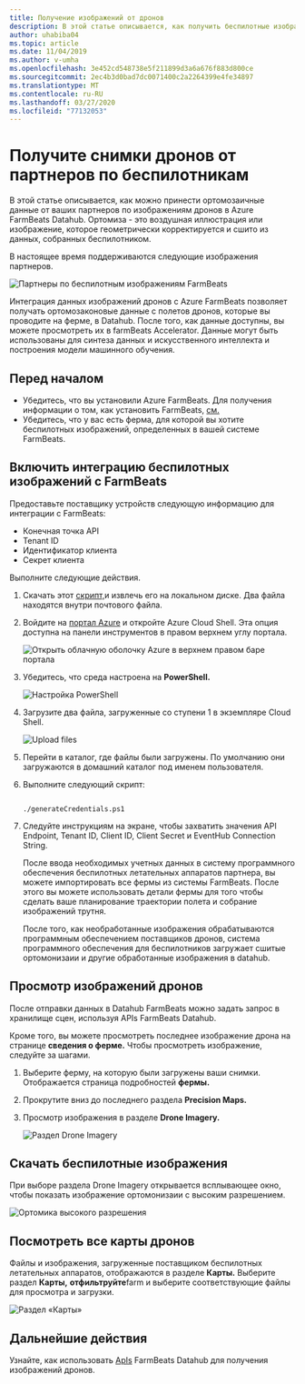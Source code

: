 ```yaml
---
title: Получение изображений от дронов
description: В этой статье описывается, как получить беспилотные изображения от партнеров.
author: uhabiba04
ms.topic: article
ms.date: 11/04/2019
ms.author: v-umha
ms.openlocfilehash: 3e452cd548738e5f211899d3a6a676f883d800ce
ms.sourcegitcommit: 2ec4b3d0bad7dc0071400c2a2264399e4fe34897
ms.translationtype: MT
ms.contentlocale: ru-RU
ms.lasthandoff: 03/27/2020
ms.locfileid: "77132053"
---
```

# <a name="get-drone-imagery-from-drone-partners"></a>Получите снимки дронов от партнеров по беспилотникам

В этой статье описывается, как можно принести ортомозаичные данные от ваших партнеров по изображениям дронов в Azure FarmBeats Datahub. Ортомиза - это воздушная иллюстрация или изображение, которое геометрически корректируется и сшито из данных, собранных беспилотником.

В настоящее время поддерживаются следующие изображения партнеров.

  ![Партнеры по беспилотным изображениям FarmBeats](./media/get-drone-imagery-from-drone-partner/drone-partner-1.png)

Интеграция данных изображений дронов с Azure FarmBeats позволяет получать ортомозаконовые данные с полетов дронов, которые вы проводите на ферме, в Datahub. После того, как данные доступны, вы можете просмотреть их в farmBeats Accelerator. Данные могут быть использованы для синтеза данных и искусственного интеллекта и построения модели машинного обучения.

## <a name="before-you-begin"></a>Перед началом

  - Убедитесь, что вы установили Azure FarmBeats. Для получения информации о том, как установить FarmBeats, [см.](install-azure-farmbeats.md)
  - Убедитесь, что у вас есть ферма, для которой вы хотите беспилотных изображений, определенных в вашей системе FarmBeats.

## <a name="enable-drone-imagery-integration-with-farmbeats"></a>Включить интеграцию беспилотных изображений с FarmBeats

Предоставьте поставщику устройств следующую информацию для интеграции с FarmBeats:
 - Конечная точка API
 - Tenant ID
 - Идентификатор клиента
 - Секрет клиента

Выполните следующие действия.

1. Скачать этот [скрипт,](https://aka.ms/farmbeatspartnerscript)и извлечь его на локальном диске. Два файла находятся внутри почтового файла.
2. Войдите на [портал Azure](https://portal.azure.com/) и откройте Azure Cloud Shell. Эта опция доступна на панели инструментов в правом верхнем углу портала.

    ![Открыть облачную оболочку Azure в верхнем правом баре портала](./media/get-drone-imagery-from-drone-partner/navigation-bar-1.png)

3. Убедитесь, что среда настроена на **PowerShell.**

    ![Настройка PowerShell](./media/get-drone-imagery-from-drone-partner/power-shell-new-1.png)

4. Загрузите два файла, загруженные со ступени 1 в экземпляре Cloud Shell.

    ![Upload files](./media/get-drone-imagery-from-drone-partner/power-shell-two-1.png)

5. Перейти в каталог, где файлы были загружены. По умолчанию они загружаются в домашний каталог под именем пользователя.
6. Выполните следующий скрипт:

    ```azurepowershell-interactive 

    ./generateCredentials.ps1   

    ```

7. Следуйте инструкциям на экране, чтобы захватить значения API Endpoint, Tenant ID, Client ID, Client Secret и EventHub Connection String.

    После ввода необходимых учетных данных в систему программного обеспечения беспилотных летательных аппаратов партнера, вы можете импортировать все фермы из системы FarmBeats. После этого вы можете использовать детали фермы для того чтобы сделать ваше планирование траектории полета и собрание изображений трутня.

    После того, как необработанные изображения обрабатываются программным обеспечением поставщиков дронов, система программного обеспечения для беспилотников загружает сшитые ортомонизаии и другие обработанные изображения в datahub.

## <a name="view-drone-imagery"></a>Просмотр изображений дронов

После отправки данных в Datahub FarmBeats можно задать запрос в хранилище сцен, используя APIs FarmBeats Datahub.

Кроме того, вы можете просмотреть последнее изображение дрона на странице **сведения о ферме.** Чтобы просмотреть изображение, следуйте за шагами.

1. Выберите ферму, на которую были загружены ваши снимки. Отображается страница подробностей **фермы.**
2. Прокрутите вниз до последнего раздела **Precision Maps.**
3. Просмотр изображения в разделе **Drone Imagery.**

    ![Раздел Drone Imagery](./media/get-drone-imagery-from-drone-partner/drone-imagery-1.png)

## <a name="download-drone-imagery"></a>Скачать беспилотные изображения

При выборе раздела Drone Imagery открывается всплывающее окно, чтобы показать изображение ортомонизаии с высоким разрешением.

![Ортомика высокого разрешения](./media/get-drone-imagery-from-drone-partner/download-drone-imagery-1.png)

## <a name="view-all-drone-maps"></a>Посмотреть все карты дронов

Файлы и изображения, загруженные поставщиком беспилотных летательных аппаратов, отображаются в разделе **Карты.** Выберите раздел **Карты,** **отфильтруйте**farm и выберите соответствующие файлы для просмотра и загрузки.

  ![Раздел «Карты»](./media/get-drone-imagery-from-drone-partner/view-drone-maps-1.png)

## <a name="next-steps"></a>Дальнейшие действия

Узнайте, как использовать [ApIs](rest-api-in-azure-farmbeats.md) FarmBeats Datahub для получения изображений дронов.
